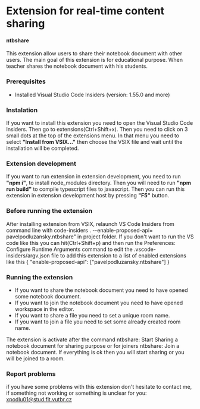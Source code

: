 # Extension for real-time content sharing
#### ntbshare

This extension allow users to share their notebook document with other users.
The main goal of this extension is for educational purpose. When teacher shares
the notebook document with his students. 

### Prerequisites
- Installed Visual Studio Code Insiders (version: 1.55.0 and more)

### Instalation 

If you want to install this extension you need to open the Visual Studio Code Insiders.
Then go to extensions(Ctrl+Shift+x). Then you need to click on 3 small dots at the top of
the extensions menu. In that menu you need to select **"Install from VSIX..."** then choose the 
VSIX file and wait until the installation will be completed.

### Extension development

If you want to run extension in extension development, you need to run **"npm i"**, to install node_modules directory.
Then you will need to run **"npm run build"** to compile typescript files to javascript. Then you can run this extension in extension development host by pressing **"F5"** button.

### Before running the extension

After installing extension from VSIX, relaunch VS Code Insiders from command line with code-insiders . --enable-proposed-api= pavelpodluzansky.ntbshare" in project folder. If you don't want to run the VS code like this you can hit(Ctrl+Shift+p) and then run the Preferences: Configure Runtime Arguments command to edit the .vscode-insiders/argv.json file to add this extension to a list of enabled extensions like this 
 {
     "enable-proposed-api": ["pavelpodluzansky.ntbshare"]
 }

 ### Running the extension 

 - If you want to share the notebook document you need to have opened some notebook document. 
 - If you want to join the notebook document you need to have opened workspace in the editor.
 - If you want to share a file you need to set a unique room name. 
 - If you want to join a file you need to set some already created room name. 

 The extension is activate after the command ntbshare: Start Sharing a notebook document for sharing purpose or for joiners ntbshare: Join a notebook document. If everything is ok then you will start sharing or you will be joined to a room.

 ### Report problems 
 if you have some problems with this extension don't hesitate to contact me, if something not working or something is unclear for you:
 <xpodlu01@stud.fit.vutbr.cz>